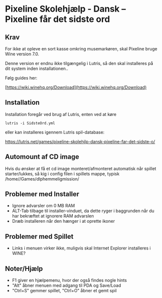 # Pixeline Skolehjælp - Dansk – Pixeline får det sidste ord

## Krav

For ikke at opleve en sort kasse omkring musemarkøren, skal Pixeline bruge Wine version 7.0.

Denne version er endnu ikke tilgængelig i Lutris, så den skal installeres på dit system inden installationen..

Følg guides her:

[https://wiki.winehq.org/Download](https://wiki.winehq.org/Download)

## Installation

Installation foregår ved brug af Lutris, enten ved at køre

`
lutris -i SidsteOrd.yml
`

eller kan installeres igennem Lutris spil-database:

https://lutris.net/games/pixeline-skolehjlp-dansk-pixeline-far-det-sidste-o/

## Automount af CD image

Hvis du ønsker at få et cd image monteret/afmonteret automatisk når spillet
starter/lukkes, så kig i config filen i spillets mappe, typisk
/home/<bruger>/Games/dlphemmeligmission/

## Problemer med Installer

  * Ignore advarsler om 0 MB RAM
  * ALT-Tab tilbage til installer-vinduet, da dette ryger i baggrunden når du har bekræftet at ignorere RAM advarslen
  * Dræb installeren når den hænger i at oprette ikoner

## Problemer med Spillet

  * Links i menuen virker ikke, muligvis skal Internet Explorer installeres i WINE?

## Noter/Hjælp

  * F1 giver en hjælpemenu, hvor der også findes nogle hints
  * "Alt" åbner menuen med adgang til PDA og Save/Load
  * "Ctrl+S" gemmer spillet, "Ctrl+O" åbner et gemt spil
